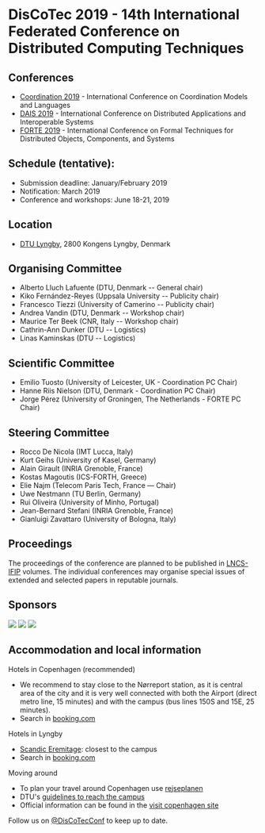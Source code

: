 # DisCoTec 2019 - 14th International Federated Conference on Distributed Computing Techniques

## Conferences
* [Coordination 2019](coordination) - International Conference on Coordination Models and Languages
* [DAIS 2019](dais) - International Conference on Distributed Applications and Interoperable Systems
* [FORTE 2019](forte) - International Conference on Formal Techniques for Distributed Objects, Components, and Systems

## Schedule (tentative):
* Submission deadline: January/February 2019
* Notification: March 2019
* Conference and workshops: June 18-21, 2019

## Location
* [DTU Lyngby](https://www.google.com/maps/place/Danmarks+Tekniske+Universitet/@55.7855742,12.5191923,17z/data=!3m1!4b1!4m5!3m4!1s0x46524e6328b8bd5d:0xcf045cde0449c6c5!8m2!3d55.7855742!4d12.521381), 2800 Kongens Lyngby, Denmark

## Organising Committee
* Alberto Lluch Lafuente (DTU, Denmark -- General chair)
* Kiko Fernández-Reyes (Uppsala University -- Publicity chair)
* Francesco Tiezzi (University of Camerino -- Publicity chair)
* Andrea Vandin (DTU, Denmark -- Workshop chair)
* Maurice Ter Beek (CNR, Italy -- Workshop chair)
* Cathrin-Ann Dunker (DTU -- Logistics)
* Linas Kaminskas (DTU -- Logistics)

## Scientific Committee
* Emilio Tuosto (University of Leicester, UK - Coordination PC Chair)
* Hanne Riis Nielson (DTU, Denmark - Coordination PC Chair)
* Jorge Pérez (University of Groningen, The Netherlands - FORTE PC Chair)

## Steering Committee
* Rocco De Nicola (IMT Lucca, Italy)
* Kurt Geihs (University of Kasel, Germany)
* Alain Girault (INRIA Grenoble, France)
* Kostas Magoutis (ICS-FORTH, Greece)
* Elie Najm (Telecom Paris Tech, France — Chair)
* Uwe Nestmann (TU Berlin, Germany)
* Rui Oliveira (University of Minho, Portugal)
* Jean-Bernard Stefani (INRIA Grenoble, France)
* Gianluigi Zavattaro (University of Bologna, Italy)

## Proceedings
The proceedings of the conference are planned to be published in [LNCS-IFIP](https://www.springer.com/series/8345) volumes. The individual conferences may organise special issues of extended and selected papers in reputable journals.

## Sponsors
![](http://copenhagenhealthinnovation.dk/wp-content/uploads/2018/05/DTU-UK-A3_390x170.jpg)
![](https://encrypted-tbn0.gstatic.com/images?q=tbn:ANd9GcS-EpsUS6bK4HbtbQ12Do2lkYu998ZGaXNCTWG4bxbd11vWDMDi)  ![](http://2016.discotec.org/img/banners/lncs.png)

## Accommodation and local information

Hotels in Copenhagen (recommended)
* We recommend to stay close to the Nørreport station, as it is central area of the city and it is very well connected with both the Airport (direct metro line, 15 minutes) and with the campus (bus lines 150S and 15E, 25 minutes).
* Search in [booking.com](https://www.booking.com/searchresults.en-gb.html?label=gen173nr-1BCAEoggJCAlhYSDNYBGg9iAEBmAEGuAEHyAEM2AEB6AEBkgIBeagCAw&sid=526f40f28fb1d9d93bba8d197e3c8adb&class_interval=1&dest_id=1764&dest_type=landmark&dtdisc=0&from_sf=1&group_adults=2&group_children=0&inac=0&index_postcard=0&label_click=undef&lang=en-gb&map=1&no_rooms=1&offset=0&postcard=0&raw_dest_type=landmark&room1=A%2CA&sb_price_type=total&search_selected=1&soz=1&src=index&src_elem=sb&ss=N%C3%B8rreport%20Station%2C%20K%C3%B8benhavn%2C%20Region%20Hovedstaden%2C%20Danmark&ss_all=0&ss_raw=n%C3%B8rreport&ssb=empty&sshis=0&lang_click=top&cdl=da&lang_changed=1&nflt=#map_closed)

Hotels in Lyngby
* [Scandic Eremitage](https://www.scandichotels.dk/hoteller/danmark/kobenhavn/scandic-eremitage): closest to the campus
* Search in [booking.com](https://www.booking.com/searchresults.en-gb.html?label=gen173nr-1FCAEoggJCAlhYSDNYBGg9iAEBmAEGuAEHyAEM2AEB6AEB-AELkgIBeagCAw&sid=526f40f28fb1d9d93bba8d197e3c8adb&class_interval=1&dest_id=-2745593&dest_type=city&from_sf=1&group_adults=2&group_children=0&label_click=undef&lang=en-gb&no_rooms=1&offset=0&raw_dest_type=city&room1=A%2CA&sb_price_type=total&search_selected=1&soz=1&src=index&src_elem=sb&ss=Kongens%20Lyngby%2C%20Region%20Hovedstaden%2C%20Danmark&ss_raw=lyngb&ssb=empty&lang_click=top&cdl=da&lang_changed=1&nflt=)

Moving around
* To plan your travel around Copenhagen use [rejseplanen](https://www.rejseplanen.dk/webapp/index.html)
* DTU's [guidelines to reach the campus](https://www.dtu.dk/english/about/campuses/dtu-lyngby-campus/getting-there)
* Official information can be found in the [visit copenhagen site](https://www.visitcopenhagen.com/copenhagen/transportation/tickets-prices)

Follow us on [@DisCoTecConf](https://twitter.com/DisCoTecConf) to keep up to date.
